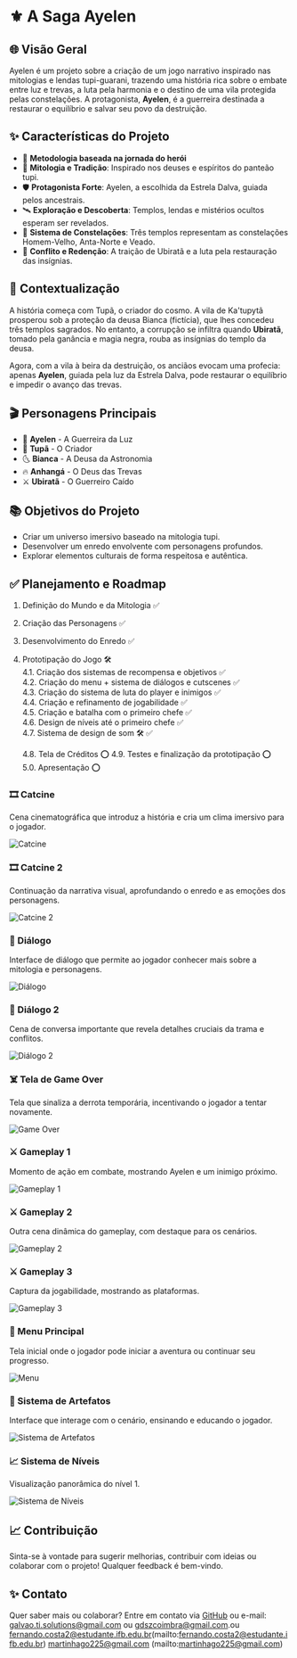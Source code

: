 # ⚜️ A Saga Ayelen

## 🌐 Visão Geral  
Ayelen é um projeto  sobre a criação de um jogo narrativo inspirado nas mitologias e lendas tupi-guarani, trazendo uma história rica sobre o embate entre luz e trevas, a luta pela harmonia e o destino de uma vila protegida pelas constelações. A protagonista, **Ayelen**, é a guerreira destinada a restaurar o equilíbrio e salvar seu povo da destruição.

## ✨ Características do Projeto  
- 🔮 **Metodologia baseada na jornada do herói**  
- 🔮 **Mitologia e Tradição**: Inspirado nos deuses e espíritos do panteão tupi.  
- 🛡️ **Protagonista Forte**: Ayelen, a escolhida da Estrela Dalva, guiada pelos ancestrais.  
- 🛰 **Exploração e Descoberta**: Templos, lendas e mistérios ocultos esperam ser revelados.  
- 🌟 **Sistema de Constelações**: Três templos representam as constelações Homem-Velho, Anta-Norte e Veado.  
- 🧠 **Conflito e Redenção**: A traição de Ubiratã e a luta pela restauração das insígnias.

## 🔄 Contextualização  
A história começa com Tupã, o criador do cosmo. A vila de Ka'tupytã prosperou sob a proteção da deusa Bianca (fictícia), que lhes concedeu três templos sagrados. No entanto, a corrupção se infiltra quando **Ubiratã**, tomado pela ganância e magia negra, rouba as insígnias do templo da deusa.

Agora, com a vila à beira da destruição, os anciãos evocam uma profecia: apenas **Ayelen**, guiada pela luz da Estrela Dalva, pode restaurar o equilíbrio e impedir o avanço das trevas.

## 🎬 Personagens Principais  
- 🌟 **Ayelen** - A Guerreira da Luz  
- 🌌 **Tupã** - O Criador  
- 🌜 **Bianca** - A Deusa da Astronomia  
- 🔥 **Anhangá** - O Deus das Trevas  
- ⚔️ **Ubiratã** - O Guerreiro Caído

## 📚 Objetivos do Projeto  
- Criar um universo imersivo baseado na mitologia tupi.  
- Desenvolver um enredo envolvente com personagens profundos.  
- Explorar elementos culturais de forma respeitosa e autêntica.

## ✅ Planejamento e Roadmap  
1. Definição do Mundo e da Mitologia ✅  
2. Criação das Personagens ✅  
3. Desenvolvimento do Enredo ✅  
4. Prototipação do Jogo 🛠️  
    4.1. Criação dos sistemas de recompensa e objetivos ✅  
    4.2. Criação do menu + sistema de diálogos e cutscenes ✅  
    4.3. Criação do sistema de luta do player e inimigos ✅  
    4.4. Criação e refinamento de jogabilidade ✅  
    4.5. Criação e batalha com o primeiro chefe ✅  
    4.6. Design de níveis até o primeiro chefe ✅   
    4.7. Sistema de design de som 🛠️  ✅
   
    4.8. Tela de Créditos ⭕
    4.9. Testes e finalização da prototipação ⭕    
    5.0. Apresentação ⭕  

### 🎞️ Catcine  
Cena cinematográfica que introduz a história e cria um clima imersivo para o jogador.

![Catcine](./assets/catcine.PNG)

### 🎞️ Catcine 2  
Continuação da narrativa visual, aprofundando o enredo e as emoções dos personagens.

![Catcine 2](./assets/caticine2.PNG)

### 💬 Diálogo  
Interface de diálogo que permite ao jogador conhecer mais sobre a mitologia e personagens.

![Diálogo](./assets/dialogo.PNG)

### 💬 Diálogo 2  
Cena de conversa importante que revela detalhes cruciais da trama e conflitos.

![Diálogo 2](./assets/dialogo2.PNG)
### ☠️ Tela de Game Over  
Tela que sinaliza a derrota temporária, incentivando o jogador a tentar novamente.

![Game Over](./assets/game_over.PNG)

### ⚔️ Gameplay 1  
Momento de ação em combate, mostrando Ayelen e um inimigo próximo.

![Gameplay 1](./assets/gameplay1.PNG)

### ⚔️ Gameplay 2  
Outra cena dinâmica do gameplay, com destaque para os cenários.

![Gameplay 2](./assets/gameplay2.PNG)

### ⚔️ Gameplay 3  
Captura da jogabilidade, mostrando as plataformas.

![Gameplay 3](./assets/gameplay3.PNG)

### 📜 Menu Principal  
Tela inicial onde o jogador pode iniciar a aventura ou continuar seu progresso.

![Menu](./assets/menu.png)

### 🌟 Sistema de Artefatos  
Interface que interage com o cenário, ensinando e educando o jogador.

![Sistema de Artefatos](./assets/sistema_de_artefatos.PNG)

### 📈 Sistema de Níveis  
Visualização panorâmica do nível 1.

![Sistema de Níveis](./assets/sistema_de_niveis.PNG)



## 📈 Contribuição  
Sinta-se à vontade para sugerir melhorias, contribuir com ideias ou colaborar com o projeto! Qualquer feedback é bem-vindo.

## ✨ Contato  
Quer saber mais ou colaborar? Entre em contato via [GitHub](https://github.com/NebulaMystic) ou e-mail: [galvao.ti.solutions@gmail.com](mailto:galvao.ti.solutions@gmail.com) ou [gdszcoimbra@gmail.com](mailto:gdszcoimbra@gmail.com).ou 
fernando.costa2@estudante.ifb.edu.br(mailto:fernando.costa2@estudante.ifb.edu.br) martinhago225@gmail.com (mailto:martinhago225@gmail.com) 
